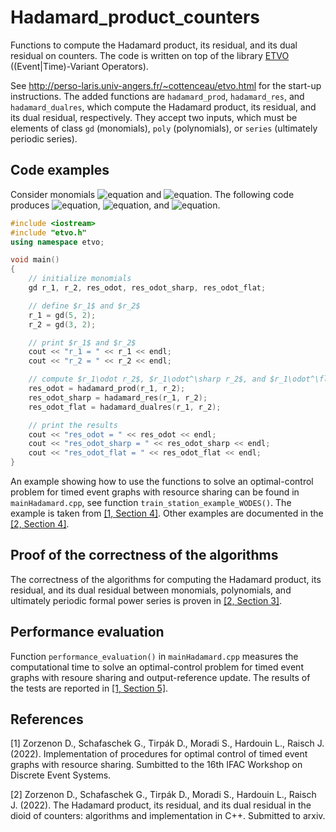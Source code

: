 # Hadamard_product_counters

Functions to compute the Hadamard product, its residual, and its dual residual on counters. The code is written on top of the library [ETVO](http://perso-laris.univ-angers.fr/~cottenceau/etvo.html) ((Event|Time)-Variant Operators).

See <http://perso-laris.univ-angers.fr/~cottenceau/etvo.html> for the start-up instructions.
The added functions are `hadamard_prod`, `hadamard_res`, and `hadamard_dualres`, which compute the Hadamard product, its residual, and its dual residual, respectively.
They accept two inputs, which must be elements of class `gd` (monomials), `poly` (polynomials), or `series` (ultimately periodic series).

## Code examples

Consider monomials ![equation](https://latex.codecogs.com/png.image?%5Cbg_white%20r_1&space;=&space;5\delta^2) and ![equation](https://latex.codecogs.com/png.image?%5Cbg_white%20r_2&space;=&space;3\delta^2).
The following code produces ![equation](https://latex.codecogs.com/png.image?%5Cbg_white%20r_1\odot&space;r_2&space;=&space;8\delta^2), ![equation](https://latex.codecogs.com/png.image?%5Cbg_white%20r_1\odot^\sharp&space;r_2&space;=&space;2\delta^{&plus;\infty}), and ![equation](https://latex.codecogs.com/png.image?%5Cbg_white%20r_1\odot^\flat&space;r_2&space;=&space;2\delta^2).

```cpp
#include <iostream>
#include "etvo.h"
using namespace etvo;

void main()
{
    // initialize monomials
    gd r_1, r_2, res_odot, res_odot_sharp, res_odot_flat;

    // define $r_1$ and $r_2$
    r_1 = gd(5, 2); 
    r_2 = gd(3, 2);

    // print $r_1$ and $r_2$
    cout << "r_1 = " << r_1 << endl;
    cout << "r_2 = " << r_2 << endl;

    // compute $r_1\odot r_2$, $r_1\odot^\sharp r_2$, and $r_1\odot^\flat r_2$
    res_odot = hadamard_prod(r_1, r_2);
    res_odot_sharp = hadamard_res(r_1, r_2);
    res_odot_flat = hadamard_dualres(r_1, r_2);

    // print the results
    cout << "res_odot = " << res_odot << endl;
    cout << "res_odot_sharp = " << res_odot_sharp << endl;
    cout << "res_odot_flat = " << res_odot_flat << endl;
}
```

An example showing how to use the functions to solve an optimal-control problem for timed event graphs with resource sharing can be found in `mainHadamard.cpp`, see function `train_station_example_WODES()`.
The example is taken from [[1, Section 4]](#1).
Other examples are documented in the [[2, Section 4]](#2).

## Proof of the correctness of the algorithms

The correctness of the algorithms for computing the Hadamard product, its residual, and its dual residual between monomials, polynomials, and ultimately periodic formal power series is proven in [[2, Section 3]](#2).

## Performance evaluation

Function `performance_evaluation()` in `mainHadamard.cpp` measures the computational time to solve an optimal-control problem for timed event graphs with resoure sharing and output-reference update.
The results of the tests are reported in [[1, Section 5]](#1).

## References

<a id="1">[1]</a> 
Zorzenon D., Schafaschek G., Tirpák D., Moradi S., Hardouin L., Raisch J. (2022).
Implementation of procedures for optimal control of timed event graphs with resource sharing.
Sumbitted to the 16th IFAC Workshop on Discrete Event Systems.

<a id="2">[2]</a> 
Zorzenon D., Schafaschek G., Tirpák D., Moradi S., Hardouin L., Raisch J. (2022).
The Hadamard product, its residual, and its dual residual in the dioid of counters: algorithms and implementation in C++.
Submitted to arxiv.
